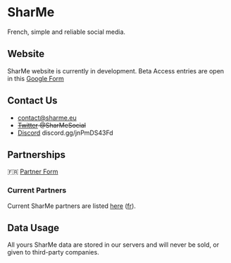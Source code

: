 # SharMe

French, simple and reliable social media.

## Website

SharMe website is currently in development.
Beta Access entries are open in this [Google Form](http://beta.go.sharme.eu/)

## Contact Us

- contact@sharme.eu
- ~~[Twitter](https://twitter.com/SharMe_eu) @SharMeSocial~~
- [Discord](https://discord.gg/jnPmDS43Fd) discord.gg/jnPmDS43Fd

## Partnerships

🇫🇷 [Partner Form](https://docs.google.com/forms/d/e/1FAIpQLSeKtbUIKIIBbBfENpjtQEfYDnEkljZbtYNZdaLmgbg6zDL93Q/viewform)

### Current Partners

Current SharMe partners are listed [here](https://www.sharme.eu/#partners) ([fr](https://fr.sharme.eu/#partners)).

## Data Usage

All yours SharMe data are stored in our servers and will never be sold, or given to third-party companies.
